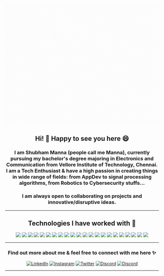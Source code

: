 <div align="center">
  <img align="center" src="https://github.com/ShubhamManna/ShubhamManna/blob/main/introGIF.gif" height="400px">
</div>

<h2 align="center">Hi! 👋 Happy to see you here 😄</h2>
<h3 align="center">I am Shubham Manna (people call me Manna), currently pursuing my bachelor's degree majoring in Electronics and Communication from Vellore Institute of Technology, Chennai. I am a Tech Enthusiast & have a high passion in creating things in wide range of fields: from AppDev to signal processing algorithms, from Robotics to Cybersecurity stuffs...</h3>
<h3 align="center">I am always open to collaborating on projects and innovative/disruptive ideas. </h3>

---
<h2 align="center">Technologies I have worked with 🚧</h2>
<div align="center">
  <img src="https://img.shields.io/badge/HTML-239120?style=for-the-badge&logo=html5&logoColor=white">
  <img src="https://img.shields.io/badge/CSS-239120?&style=for-the-badge&logo=css3&logoColor=white">
  <img src="https://img.shields.io/badge/Python-3776AB?style=for-the-badge&logo=python&logoColor=white">
  <img src="https://img.shields.io/badge/C%23-239120?style=for-the-badge&logo=c-sharp&logoColor=white">
  <img src="https://img.shields.io/badge/.NET-5C2D91?style=for-the-badge&logo=.net&logoColor=white">
  <img src="https://img.shields.io/badge/JavaScript-F7DF1E?style=for-the-badge&logo=javascript&logoColor=black">
  <img src="https://img.shields.io/badge/Node.js-43853D?style=for-the-badge&logo=node.js&logoColor=white">
  <img src="https://img.shields.io/badge/C%2B%2B-00599C?style=for-the-badge&logo=c%2B%2B&logoColor=white">
  <img src="https://img.shields.io/badge/Sass-CC6699?style=for-the-badge&logo=sass&logoColor=white">
  <img src="https://img.shields.io/badge/Java-ED8B00?style=for-the-badge&logo=java&logoColor=white">
  <img src="https://img.shields.io/badge/PHP-777BB4?style=for-the-badge&logo=php&logoColor=white">
  <img src="https://img.shields.io/badge/R-276DC3?style=for-the-badge&logo=r&logoColor=white">
  <img src="https://img.shields.io/badge/Kotlin-0095D5?&style=for-the-badge&logo=kotlin&logoColor=white">
  <img src="https://img.shields.io/badge/Dart-0175C2?style=for-the-badge&logo=dart&logoColor=white">
  <img src="https://img.shields.io/badge/Lua-2C2D72?style=for-the-badge&logo=lua&logoColor=white">
  <img src="https://img.shields.io/badge/React-20232A?style=for-the-badge&logo=react&logoColor=61DAFB">
  <img src="https://img.shields.io/badge/React_Native-20232A?style=for-the-badge&logo=react&logoColor=61DAFB">
  <img src="https://img.shields.io/badge/Bootstrap-563D7C?style=for-the-badge&logo=bootstrap&logoColor=whitee">
  <img src="https://img.shields.io/badge/Flutter-02569B?style=for-the-badge&logo=flutter&logoColor=white">
  <img src="https://img.shields.io/badge/MySQL-00000F?style=for-the-badge&logo=mysql&logoColor=white">
  <img src="https://img.shields.io/badge/Unity-100000?style=for-the-badge&logo=unity&logoColor=white">
  <img src="https://img.shields.io/badge/Google_Cloud-4285F4?style=for-the-badge&logo=google-cloud&logoColor=white">
</div>

---

<h3 align="center">Find out more about me & feel free to connect with me here ✨</h3>
<div align="center">
<a href="https://www.linkedin.com/in/shubham-manna-163a31136/" target="_blank"><img src="https://img.shields.io/badge/LinkedIn-%230077B5.svg?&style=flat-square&logo=linkedin&logoColor=white" height="25px" alt="LinkedIn"></a>
<a href="https://www.instagram.com/shubhammaanna/" target="_blank"><img src="https://img.shields.io/badge/Instagram-%23E4405F.svg?&style=flat-square&logo=instagram&logoColor=white" height="25px" alt="Instagram"></a>
<a href="https://twitter.com/Shubham_manna_" target="_blank"><img src="https://img.shields.io/badge/Twitter-%231DA1F2.svg?&style=flat-square&logo=twitter&logoColor=white" height="25px" alt="Twitter"></a>
<a href="https://discordapp.com/users/704662785887305728/" target="_blank"><img src="https://img.shields.io/badge/Discord-7289DA?style=for-the-badge&logo=discord&logoColor=white" height="25px" alt="Discord"></a>
<a href="https://medium.com/@manna.shubham" target="_blank"><img src="https://img.shields.io/badge/Medium-12100E?style=for-the-badge&logo=medium&logoColor=white" height="25px" alt="Discord"></a>
</div>

---

